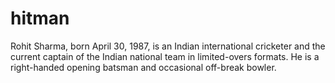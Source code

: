 # hitman
Rohit Sharma, born April 30, 1987, is an Indian international cricketer and the current captain of the Indian national team in limited-overs formats. He is a right-handed opening batsman and occasional off-break bowler.
